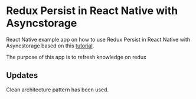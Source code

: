# Redux Persist in React Native with Asyncstorage

React Native example app on how to use Redux Persist in React Native with Asyncstorage based on this [tutorial](https://blog.jscrambler.com/how-to-use-redux-persist-in-react-native-with-asyncstorage).

The purpose of this app is to refresh knowledge on redux

## Updates
Clean architecture pattern has been used.